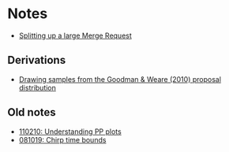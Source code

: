 # Notes

* [Splitting up a large Merge Request](notes/splitting_up_mrs.md)

## Derivations
* [Drawing samples from the Goodman & Weare (2010) proposal distribution](pdfs/derivation_stretch_move.pdf)

## Old notes
* [110210: Understanding PP plots](old_notes/understanding-pp-plots.html)
* [081019: Chirp time bounds](old_notes/chirp-time-bounds.html)
